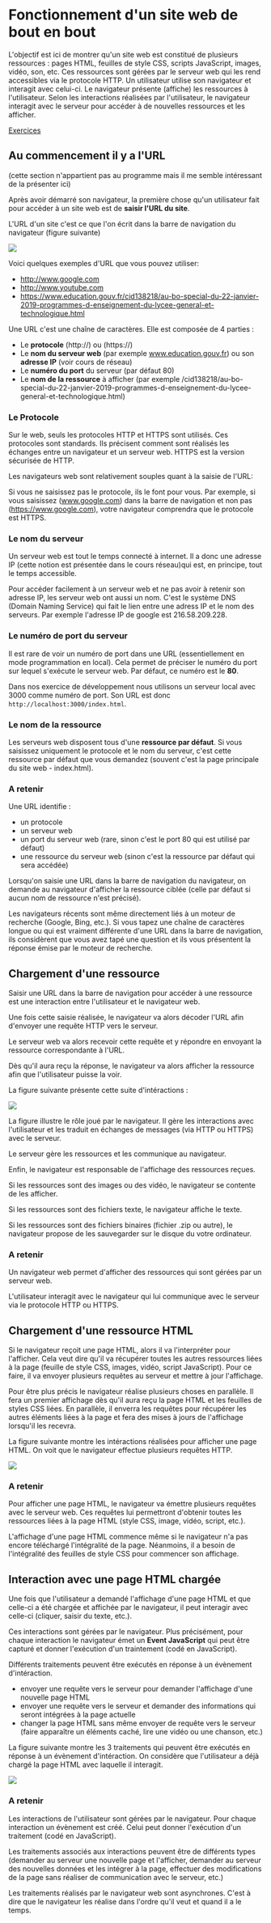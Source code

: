 # Fonctionnement d'un site web de bout en bout

L'objectif est ici de montrer qu'un site web est constitué de plusieurs ressources : pages HTML, feuilles de style CSS, scripts JavaScript, images, vidéo, son, etc.
Ces ressources sont gérées par le serveur web qui les rend accessibles via le protocole HTTP.
Un utilisateur utilise son navigateur et interagit avec celui-ci. Le navigateur présente (affiche) les ressources à l'utilisateur. Selon les interactions réalisées par l'utilisateur, le navigateur interagit avec le serveur pour accéder à de nouvelles ressources et les afficher.

[Exercices](EXERCICES.md)

## Au commencement il y a l'URL

(cette section n'appartient pas au programme mais il me semble intéressant de la présenter ici)

Après avoir démarré son navigateur, la première chose qu'un utilisateur fait pour accéder à un site web est de **saisir l'URL du site**.

L'URL d'un site c'est ce que l'on écrit dans la barre de navigation du navigateur (figure suivante)

![](./img/barreNavigation.PNG)

Voici quelques exemples d'URL que vous pouvez utiliser:
* http://www.google.com
* http://www.youtube.com
* https://www.education.gouv.fr/cid138218/au-bo-special-du-22-janvier-2019-programmes-d-enseignement-du-lycee-general-et-technologique.html

Une URL c'est une chaîne de caractères. Elle est composée de 4 parties :
* Le **protocole** (http://) ou (https://)
* Le **nom du serveur web** (par exemple www.education.gouv.fr) ou son **adresse IP** (voir cours de réseau)
* Le **numéro du port** du serveur (par défaut 80)
* Le **nom de la ressource**  à afficher (par exemple /cid138218/au-bo-special-du-22-janvier-2019-programmes-d-enseignement-du-lycee-general-et-technologique.html)

### Le Protocole

Sur le web, seuls les protocoles HTTP et HTTPS sont utilisés. Ces protocoles sont standards. Ils précisent comment sont réalisés les échanges entre un navigateur et un serveur web. HTTPS est la version sécurisée de HTTP.

Les navigateurs web sont relativement souples quant à la saisie de l'URL:

Si vous ne saisissez pas le protocole, ils le font pour vous.
Par exemple, si vous saisissez (www.google.com) dans la barre de navigation et non pas (https://www.google.com), votre navigateur comprendra que le protocole est HTTPS.

### Le nom du serveur

Un serveur web est tout le temps connecté à internet. Il a donc une adresse IP (cette notion est présentée dans le cours réseau)qui est, en principe, tout le temps accessible.

Pour accéder facilement à un serveur web et ne pas avoir à retenir son adresse IP, les serveur web ont aussi un nom. C'est le système DNS (Domain Naming Service) qui fait le lien entre une adress IP et le nom des serveurs. Par exemple l'adresse IP de google est 216.58.209.228.

### Le numéro de port du serveur

Il est rare de voir un numéro de port dans une URL (essentiellement en mode programmation en local). Cela permet de préciser le numéro du port sur lequel s'exécute le serveur web. Par défaut, ce numéro est le **80**.

Dans nos exercice de développement nous utilisons un serveur local avec 3000 comme numéro de port. Son URL est donc `http://localhost:3000/index.html`.

### Le nom de la ressource

Les serveurs web disposent tous d'une **ressource par défaut**.
Si vous saisissez uniquement le protocole et le nom du serveur, c'est cette ressource par défaut que vous demandez (souvent c'est la page principale du site web - index.html).


### A retenir

Une URL identifie :
* un protocole
* un serveur web
* un port du serveur web (rare, sinon c'est le port 80 qui est utilisé par défaut)
* une ressource du serveur web (sinon c'est la ressource par défaut qui sera accédée)

Lorsqu'on saisie une URL dans la barre de navigation du navigateur, on demande au navigateur d'afficher la ressource ciblée (celle par défaut si aucun nom de ressource n'est précisé).

Les navigateurs récents sont même directement liés à un moteur de recherche (Google, Bing, etc.). Si vous tapez une chaîne de caractères longue ou qui est vraiment différente d'une URL dans la barre de navigation, ils considèrent que vous avez tapé une question et ils vous présentent la réponse émise par le moteur de recherche.

## Chargement d'une ressource

Saisir une URL dans la barre de navigation pour accéder à une ressource est une interaction entre l'utilisateur et le navigateur web.

Une fois cette saisie réalisée, le navigateur va alors décoder l'URL afin d'envoyer une requête HTTP vers le serveur.

Le serveur web va alors recevoir cette requête et y répondre en envoyant la ressource correspondante à l'URL.

Dès qu'il aura reçu la réponse, le navigateur va alors afficher la ressource afin que l'utilisateur puisse la voir.

La figure suivante présente cette suite d'intéractions :

![](./img/premiereRequete.png)

La figure illustre le rôle joué par le navigateur. Il gère les interactions avec l'utilisateur et les traduit en échanges de messages (via HTTP ou HTTPS) avec le serveur.

Le serveur gère les ressources et les communique au navigateur.

Enfin, le navigateur est responsable de l'affichage des ressources reçues.

Si les ressources sont des images ou des vidéo, le navigateur se contente de les afficher.

Si les ressources sont des fichiers texte, le navigateur affiche le texte.

Si les ressources sont des fichiers binaires (fichier .zip ou autre), le navigateur propose de les sauvegarder sur le disque du votre ordinateur.

### A retenir

Un navigateur web permet d'afficher des ressources qui sont gérées par un serveur web.

L'utilisateur interagit avec le navigateur qui lui communique avec le serveur via le protocole HTTP ou HTTPS.

## Chargement d'une ressource HTML

Si le navigateur reçoit une page HTML, alors il va l'interpréter pour l'afficher.
Cela veut dire qu'il va récupérer toutes les autres ressources liées à la page (feuille de style CSS, images, vidéo, script JavaScript). Pour ce faire, il va envoyer plusieurs requêtes au serveur et mettre à jour l'affichage.

Pour être plus précis le navigateur réalise plusieurs choses en parallèle. Il fera un premier affichage dès qu'il aura reçu la page HTML et les feuilles de styles CSS liées. En parallèle, il enverra les requêtes pour récupérer les autres éléments liées à la page et fera des mises à jours de l'affichage lorsqu'il les recevra.

La figure suivante montre les intéractions réalisées pour afficher une page HTML. On voit que le navigateur effectue plusieurs requêtes HTTP.

![](./img/requeteHTML.png)

### A retenir

Pour afficher une page HTML, le navigateur va émettre plusieurs requêtes avec le serveur web. Ces requêtes lui permettront d'obtenir toutes les ressources liées à la page HTML (style CSS, image, vidéo, script, etc.).

L'affichage d'une page HTML commence même si le navigateur n'a pas encore téléchargé l'intégralité de la page.
Néanmoins, il a besoin de l'intégralité des feuilles de style CSS pour commencer son affichage.

## Interaction avec une page HTML chargée

Une fois que l'utilisateur a demandé l'affichage d'une page HTML et que celle-ci a été chargée et affichée par le navigateur, il peut interagir avec celle-ci (cliquer, saisir du texte, etc.).

Ces interactions sont gérées par le navigateur. Plus précisément, pour chaque interaction le navigateur émet un **Event JavaScript** qui peut être capturé et donner l'exécution d'un traintement (codé en JavaScript).

Différents traitements peuvent être exécutés en réponse à un évènement d'intéraction.
* envoyer une requête vers le serveur pour demander l'affichage d'une nouvelle page HTML
* envoyer une requête vers le serveur et demander des informations qui seront intégrées à la page actuelle
* changer la page HTML sans même envoyer de requête vers le serveur (faire apparaître un éléments caché, lire une vidéo ou une chanson, etc.)

La figure suivante montre les 3 traitements qui peuvent être exécutés en réponse à un évènement d'intéraction. On considère que l'utilisateur a déjà chargé la page HTML avec laquelle il interagit.

![](./img/interactionsType.png)


### A retenir

Les interactions de l'utilisateur sont gérées par le navigateur. Pour chaque interaction un évènement est créé. Celui peut donner l'exécution d'un traitement (codé en JavaScript).

Les traitements associés aux interactions peuvent être de différents types (demander au serveur une nouvelle page et l'afficher, demander au serveur des nouvelles données et les intégrer à la page, effectuer des modifications de la page sans réaliser de communication avec le serveur, etc.)

Les traitements réalisés par le navigateur web sont asynchrones. C'est à dire que le navigateur les réalise dans l'ordre qu'il veut et quand il a le temps.